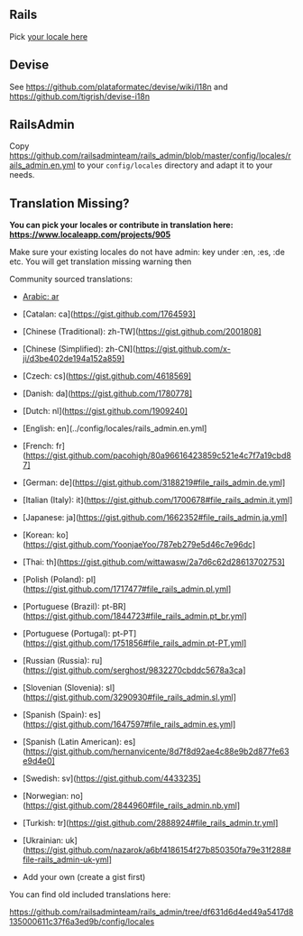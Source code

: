 ## Rails

Pick [your locale here](https://github.com/svenfuchs/rails-i18n/tree/master/rails/locale)

## Devise

See https://github.com/plataformatec/devise/wiki/I18n and https://github.com/tigrish/devise-i18n

## RailsAdmin

Copy https://github.com/railsadminteam/rails_admin/blob/master/config/locales/rails_admin.en.yml to your `config/locales` directory and adapt it to your needs.

## Translation Missing?

**You can pick your locales or contribute in translation here: https://www.localeapp.com/projects/905**

Make sure your existing locales do not have admin: key under :en, :es, :de etc. You will get translation missing warning then

Community sourced translations:

- [Arabic: ar](https://gist.github.com/yamanaltereh/6874413)
- [Catalan: ca](https://gist.github.com/1764593]
- [Chinese (Traditional): zh-TW](https://gist.github.com/2001808]
- [Chinese (Simplified): zh-CN](https://gist.github.com/x-ji/d3be402de194a152a859]
- [Czech: cs](https://gist.github.com/4618569]
- [Danish: da](https://gist.github.com/1780778]
- [Dutch: nl](https://gist.github.com/1909240]
- [English: en](../config/locales/rails_admin.en.yml]
- [French: fr](https://gist.github.com/pacohigh/80a96616423859c521e4c7f7a19cbd87]
- [German: de](https://gist.github.com/3188219#file_rails_admin.de.yml]
- [Italian (Italy): it](https://gist.github.com/1700678#file_rails_admin.it.yml]
- [Japanese: ja](https://gist.github.com/1662352#file_rails_admin.ja.yml]
- [Korean: ko](https://gist.github.com/YoonjaeYoo/787eb279e5d46c7e96dc]
- [Thai: th](https://gist.github.com/wittawasw/2a7d6c62d28613702753]
- [Polish (Poland): pl](https://gist.github.com/1717477#file_rails_admin.pl.yml]
- [Portuguese (Brazil): pt-BR](https://gist.github.com/1844723#file_rails_admin.pt_br.yml]
- [Portuguese (Portugal): pt-PT](https://gist.github.com/1751856#file_rails_admin.pt-PT.yml]
- [Russian (Russia): ru](https://gist.github.com/serghost/9832270cbddc5678a3ca]
- [Slovenian (Slovenia): sl](https://gist.github.com/3290930#file_rails_admin.sl.yml]
- [Spanish (Spain): es](https://gist.github.com/1647597#file_rails_admin.es.yml]
- [Spanish (Latin American): es](https://gist.github.com/hernanvicente/8d7f8d92ae4c88e9b2d877fe63e9d4e0]
- [Swedish: sv](https://gist.github.com/4433235]
- [Norwegian: no](https://gist.github.com/2844960#file_rails_admin.nb.yml]
- [Turkish: tr](https://gist.github.com/2888924#file_rails_admin.tr.yml]
- [Ukrainian: uk](https://gist.github.com/nazarok/a6bf4186154f27b850350fa79e31f288#file-rails_admin-uk-yml]

- Add your own (create a gist first)

You can find old included translations here:

https://github.com/railsadminteam/rails_admin/tree/df631d6d4ed49a5417d8135000611c37f6a3ed9b/config/locales
